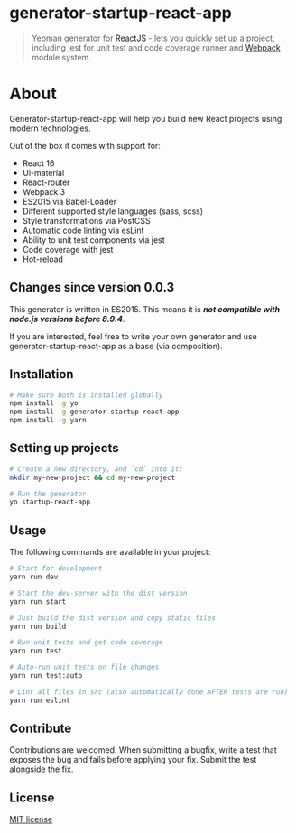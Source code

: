 # generator-startup-react-app

> Yeoman generator for [ReactJS](https://www.npmjs.com/package/react) - lets you quickly set up a project,
 including jest for unit test and code coverage runner and [Webpack](https://www.npmjs.com/package/webpack) module system.

# About
Generator-startup-react-app will help you build new React projects using modern technologies.

Out of the box it comes with support for:
- React 16
- Ui-material
- React-router
- Webpack 3
- ES2015 via Babel-Loader
- Different supported style languages (sass, scss)
- Style transformations via PostCSS
- Automatic code linting via esLint
- Ability to unit test components via jest
- Code coverage with jest 
- Hot-reload

## Changes since version 0.0.3
This generator is written in ES2015. This means it is ___not compatible with node.js versions before 8.9.4___.


If you are interested, feel free to write your own generator and use generator-startup-react-app as a base (via composition).

## Installation
```bash
# Make sure both is installed globally
npm install -g yo
npm install -g generator-startup-react-app
npm install -g yarn
```

## Setting up projects
```bash
# Create a new directory, and `cd` into it:
mkdir my-new-project && cd my-new-project

# Run the generator
yo startup-react-app
```

## Usage
The following commands are available in your project:
```bash
# Start for development
yarn run dev

# Start the dev-server with the dist version
yarn run start

# Just build the dist version and copy static files
yarn run build

# Run unit tests and get code coverage
yarn run test

# Auto-run unit tests on file changes
yarn run test:auto

# Lint all files in src (also automatically done AFTER tests are run)
yarn run eslint

```

## Contribute
Contributions are welcomed. When submitting a bugfix, write a test that exposes the bug and fails before applying your fix. Submit the test alongside the fix.


## License
[MIT license](http://opensource.org/licenses/mit-license.php)
